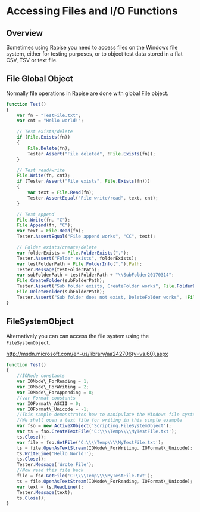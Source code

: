 # Accessing Files and I/O Functions

## Overview

Sometimes using Rapise you need to access files on the Windows file system, either for testing purposes, or to object test data stored in a flat CSV, TSV or text file.

## File Global Object

Normally file operations in Rapise are done with global [File](/Libraries/File/) object.

```javascript
function Test()
{
    var fn = "TestFile.txt";
    var cnt = "Hello world!";

    // Test exists/delete
    if (File.Exists(fn))
    {
        File.Delete(fn);
        Tester.Assert("File deleted", !File.Exists(fn));
    }

    // Test read/write
    File.Write(fn, cnt);
    if (Tester.Assert("File exists", File.Exists(fn)))
    {
        var text = File.Read(fn);
        Tester.AssertEqual("File write/read", text, cnt);
    }

    // Test append
    File.Write(fn, "C");
    File.Append(fn, "C");
    var text = File.Read(fn);
    Tester.AssertEqual("File append works", "CC", text);

    // Folder exists/create/delete
    var folderExists = File.FolderExists(".");
    Tester.Assert("Folder exists", folderExists);
    var testFolderPath = File.FolderInfo(".").Path;
    Tester.Message(testFolderPath);
    var subFolderPath = testFolderPath + "\\SubFolder20170314";
    File.CreateFolder(subFolderPath);
    Tester.Assert("Sub folder exists, CreateFolder works", File.FolderExists(subFolderPath));
    File.DeleteFolder(subFolderPath);
    Tester.Assert("Sub folder does not exist, DeleteFolder works", !File.FolderExists(subFolderPath));
}
```

## FileSystemObject

Alternatively you can can access the file system using the `FileSystemObject`.

<http://msdn.microsoft.com/en-us/library/aa242706(v=vs.60).aspx>

```javascript
function Test()
{
    //IOMode constants
    var IOMode\_ForReading = 1;
    var IOMode\_ForWriting = 2;
    var IOMode\_ForAppending = 8;
    //var Format constants
    var IOFormat\_ASCII = 0;
    var IOFormat\_Unicode = -1;
    //This sample demonstrates how to manipulate the Windows file system using Rapise
    //We shall open a text file for writing in this simple example
    var fso = new ActiveXObject('Scripting.FileSystemObject');
    var ts = fso.CreateTextFile('C:\\\\Temp\\\\MyTestFile.txt');
    ts.Close();
    var file = fso.GetFile('C:\\\\Temp\\\\MyTestFile.txt');
    ts = file.OpenAsTextStream(IOMode\_ForWriting, IOFormat\_Unicode);
    ts.WriteLine('Hello World!');
    ts.Close();
    Tester.Message('Wrote File');
    //Now read this file back
    file = fso.GetFile('C:\\\\Temp\\\\MyTestFile.txt');
    ts = file.OpenAsTextStream(IOMode\_ForReading, IOFormat\_Unicode);
    var text = ts.ReadLine();
    Tester.Message(text);
    ts.Close();
}
```
